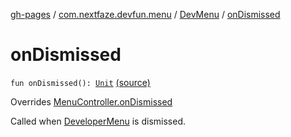 [gh-pages](../../index.md) / [com.nextfaze.devfun.menu](../index.md) / [DevMenu](index.md) / [onDismissed](.)

# onDismissed

`fun onDismissed(): `[`Unit`](https://kotlinlang.org/api/latest/jvm/stdlib/kotlin/-unit/index.html) [(source)](https://github.com/NextFaze/dev-fun/tree/master/devfun-menu/src/main/java/com/nextfaze/devfun/menu/DeveloperMenu.kt#L141)

Overrides [MenuController.onDismissed](../-menu-controller/on-dismissed.md)

Called when [DeveloperMenu](../-developer-menu/index.md) is dismissed.

